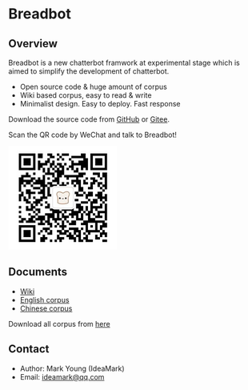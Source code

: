 # Breadbot


## Overview

Breadbot is a new chatterbot framwork at experimental stage which is aimed to simplify the development of chatterbot.

* Open source code & huge amount of corpus
* Wiki based corpus, easy to read & write
* Minimalist design. Easy to deploy. Fast response

Download the source code from [GitHub](https://github.com/ideamark/breadbot) or [Gitee](https://gitee.com/ideamark/breadbot).

Scan the QR code by WeChat and talk to Breadbot!

![QR](QR.jpg)


## Documents

* [Wiki](wiki/index.md)
* [English corpus](en_corpus/index.md)
* [Chinese corpus](zh_corpus/index.md)

Download all corpus from [here](https://github.com/ideamark/ideamark.github.io)


## Contact

* Author: Mark Young (IdeaMark)
* Email: ideamark@qq.com
